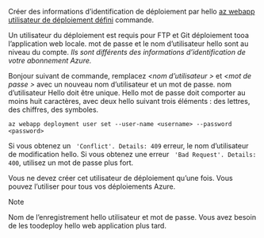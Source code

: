 Créer des informations d’identification de déploiement par hello [az webapp utilisateur de déploiement défini](/cli/azure/webapp/deployment/user#set) commande.

Un utilisateur du déploiement est requis pour FTP et Git déploiement tooa l’application web locale. mot de passe et le nom d’utilisateur hello sont au niveau du compte. _Ils sont différents des informations d’identification de votre abonnement Azure._

Bonjour suivant de commande, remplacez  *\<nom d’utilisateur >* et  *\<mot de passe >* avec un nouveau nom d’utilisateur et un mot de passe. nom d’utilisateur Hello doit être unique. Hello mot de passe doit comporter au moins huit caractères, avec deux hello suivant trois éléments : des lettres, des chiffres, des symboles. 

```azurecli-interactive
az webapp deployment user set --user-name <username> --password <password>
```

Si vous obtenez un ` 'Conflict'. Details: 409` erreur, le nom d’utilisateur de modification hello. Si vous obtenez une erreur ` 'Bad Request'. Details: 400`, utilisez un mot de passe plus fort.

Vous ne devez créer cet utilisateur de déploiement qu’une fois. Vous pouvez l’utiliser pour tous vos déploiements Azure.

> [!NOTE]
> Nom de l’enregistrement hello utilisateur et mot de passe. Vous avez besoin de les toodeploy hello web application plus tard.
>
>